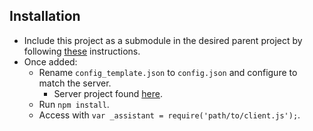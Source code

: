 ## Installation
- Include this project as a submodule in the desired parent project by following [these](https://git-scm.com/book/en/v2/Git-Tools-Submodules) instructions.
- Once added:
    - Rename `config_template.json` to `config.json` and configure to match the server.
        - Server project found [here](https://github.com/thomasnorris/REST-GoogleAssistant-Server).
    - Run `npm install`.
    - Access with `var _assistant = require('path/to/client.js');`.

